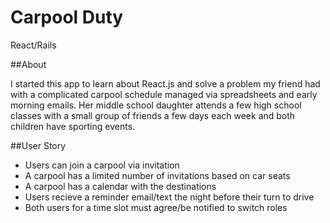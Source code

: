 # Carpool Duty
React/Rails


##About

I started this app to learn about React.js and solve a problem my friend had with a complicated carpool schedule managed via spreadsheets and early morning emails. Her middle school daughter attends a few high school classes with a small group of friends a few days each week and both children have sporting events.  

##User Story
* Users can join a carpool via invitation 
* A carpool has a limited number of invitations based on car seats
* A carpool has a calendar with the destinations 
* Users recieve a reminder email/text the night before their turn to drive
* Both users for a time slot must agree/be notified to switch roles






